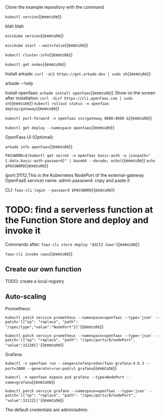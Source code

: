 Clone the example repository with the command 

`kubectl version`{{execute}}

blah blah

`minikube version`{{execute}}

`minikube start --wait=false`{{execute}}

`kubectl cluster-info`{{execute}}

`kubectl get nodes`{{execute}}


Install arkade:
`curl -sLS https://get.arkade.dev | sudo sh`{{execute}}

arkade --help

Install openfaas:
`arkade install openfaas`{{execute}}
Show on the screen after installation:
`curl -SLsf https://cli.openfaas.com | sudo sh`{{execute}}
`kubectl rollout status -n openfaas deploy/gateway`{{execute}}

`kubectl port-forward -n openfaas svc/gateway 8080:8080 &`{{execute}}

`kubectl get deploy --namespace openfaas`{{execute}}

OpenFass UI (Optional):

`arkade info openfaas`{{execute}}

`PASSWORD=$(kubectl get secret -n openfaas basic-auth -o jsonpath="{.data.basic-auth-password}" | base64 --decode; echo)`{{execute}}
`echo $PASSWORD`{{execute}}

(port:31112,This is the Kubernetes NodePort of the external-gateway OpenFaaS service)
name: admin
passowrd: copy and paste it

CLI:
`faas-cli login --password $PASSWORD`{{execute}}  

# TODO: find a serverless function at the Function Store and deploy and invoke it

Commands after:
`faas-cli store deploy "ASCII Cows"`{{execute}}   

`faas-cli invoke cows`{{execute}}   

## Create our own function
TODO: create a local registry

## Auto-scaling

Prometheus:

`kubectl patch service prometheus --namespace=openfaas --type='json' --patch='[{"op": "replace", "path": "/spec/type","value":"NodePort"}]'`{{execute}} 

`kubectl patch service prometheus --namespace=openfaas --type='json' --patch='[{"op": "replace", "path": "/spec/ports/0/nodePort", "value":31120}]'`{{execute}}   

Grafana:

`kubectl -n openfaas run --image=stefanprodan/faas-grafana:4.6.3 --port=3000 --generator=run-pod/v1 grafana`{{execute}} 

`kubectl -n openfaas expose pod grafana --type=NodePort --name=grafana`{{execute}} 

`kubectl patch service grafana --namespace=openfaas --type='json' --patch='[{"op": "replace", "path": "/spec/ports/0/nodePort", "value":31122}]'`{{execute}} 

The default credentials are admin/admin.